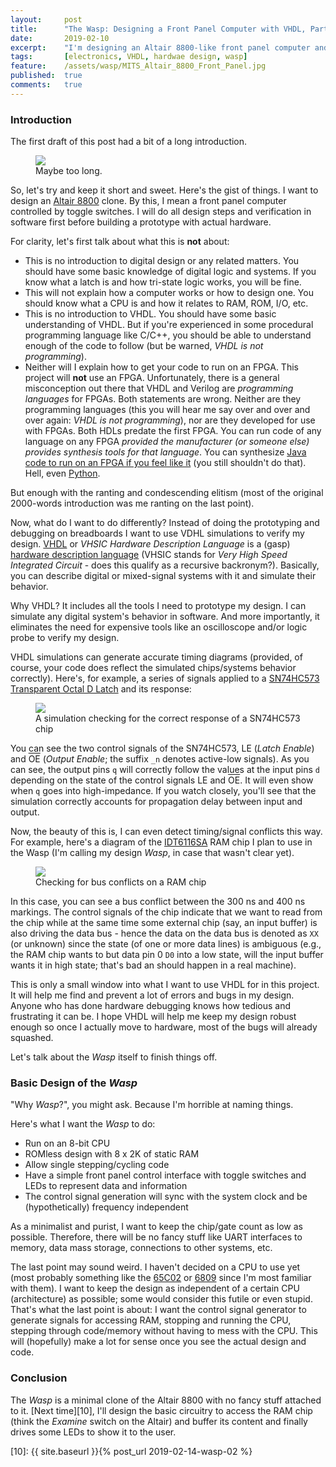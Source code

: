 ```yaml
---
layout:     post
title:      "The Wasp: Designing a Front Panel Computer with VHDL, Part 1"
date:       2019-02-10
excerpt:    "I'm designing an Altair 8800-like front panel computer and will use VHDL to verify its functionalities"
tags:       [electronics, VHDL, hardwae design, wasp]
feature:    /assets/wasp/MITS_Altair_8800_Front_Panel.jpg
published:  true
comments:   true
---
```

### Introduction
The first draft of this post had a bit of a long introduction.

<figure>
    <a href="{{ "/assets/wasp/tldr.png" | uri_escape | absolute_url }}">
        <img src="{{ "/assets/wasp/tldr.png" | uri_escape | absolute_url }}">
    </a>
    <figcaption>Maybe too long.</figcaption>
</figure>

So, let's try and keep it short and sweet. Here's the gist of things. I want to design an [Altair 8800][1] clone. By this, I mean a front panel computer controlled by toggle switches. I will do all design steps and verification in software first before building a prototype with actual hardware.

For clarity, let's first talk about what this is **not** about:

* This is no introduction to digital design or any related matters. You should have some basic knowledge of digital logic and systems. If you know what a latch is and how tri-state logic works, you will be fine.
* This will not explain how a computer works or how to design one. You should know what a CPU is and how it relates to RAM, ROM, I/O, etc.
* This is no introduction to VHDL. You should have some basic understanding of VHDL. But if you're experienced in some procedural programming language like C/C++, you should be able to understand enough of the code to follow (but be warned, *VHDL is not programming*).
* Neither will I explain how to get your code to run on an FPGA. This project will **not** use an FPGA. Unfortunately, there is a general misconception out there that VHDL and Verilog are *programming languages* for FPGAs. Both statements are wrong. Neither are they programming languages (this you will hear me say over and over and over again: _VHDL is not programming_), nor are they developed for use with FPGAs. Both HDLs predate the first FPGA. You can run code of any language on any FPGA *provided the manufacturer (or someone else) provides synthesis tools for that language*. You can synthesize [Java code to run on an FPGA if you feel like it][5] (you still shouldn't do that). Hell, even [Python][6].

But enough with the ranting and condescending elitism (most of the original 2000-words introduction was me ranting on the last point).

Now, what do I want to do differently? Instead of doing the prototyping and debugging on breadboards I want to use VDHL simulations to verify my design. [VHDL][2] or *VHSIC Hardware Description Language* is a (gasp) [hardware description language][3] (VHSIC stands for *Very High Speed Integrated Circuit* - does this qualify as a recursive backronym?). Basically, you can describe digital or mixed-signal systems with it and simulate their behavior.

Why VHDL? It includes all the tools I need to prototype my design. I can simulate any digital system's behavior in software. And more importantly, it eliminates the need for expensive tools like an oscilloscope and/or logic probe to verify my design.

VHDL simulations can generate accurate timing diagrams (provided, of course, your code does reflect the simulated chips/systems behavior correctly). Here's, for example, a series of signals applied to a [SN74HC573 Transparent Octal D Latch][4] and its response:

<figure>
    <a href="{{ "/assets/wasp/timingdiagramexample1.png" | uri_escape | absolute_url }}">
        <img src="{{ "/assets/wasp/timingdiagramexample1.png" | uri_escape | absolute_url }}">
    </a>
    <figcaption>A simulation checking for the correct response of a SN74HC573 chip</figcaption>
</figure>

You can see the two control signals of the SN74HC573, LE (*Latch Enable*) and <span style="text-decoration: overline">OE</span> (*Output Enable*; the suffix `_n` denotes active-low signals). As you can see, the output pins `q` will correctly follow the values at the input pins `d` depending on the state of the control signals LE and <span style="text-decoration: overline">OE</span>. It will even show when `q` goes into high-impedance. If you watch closely, you'll see that the simulation correctly accounts for propagation delay between input and output.

Now, the beauty of this is, I can even detect timing/signal conflicts this way. For example, here's a diagram of the [IDT6116SA][7] RAM chip I plan to use in the Wasp (I'm calling my design *Wasp*, in case that wasn't clear yet).

<figure>
    <a href="{{ "/assets/wasp/timingdiagramexample2.png" | uri_escape | absolute_url }}">
        <img src="{{ "/assets/wasp/timingdiagramexample2.png" | uri_escape | absolute_url }}">
    </a>
    <figcaption>Checking for bus conflicts on a RAM chip</figcaption>
</figure>

In this case, you can see a bus conflict between the 300 ns and 400 ns markings. The control signals of the chip indicate that we want to read from the chip while at the same time some external chip (say, an input buffer) is also driving the data bus - hence the data on the data bus is denoted as `XX` (or unknown) since the state (of one or more data lines) is ambiguous (e.g., the RAM chip wants to but data pin 0 `D0` into a low state, will the input buffer wants it in high state; that's bad an should happen in a real machine).

This is only a small window into what I want to use VHDL for in this project. It will help me find and prevent a lot of errors and bugs in my design. Anyone who has done hardware debugging knows how tedious and frustrating it can be. I hope VHDL will help me keep my design robust enough so once I actually move to hardware, most of the bugs will already squashed.

Let's talk about the *Wasp* itself to finish things off.

### Basic Design of the *Wasp*
"Why *Wasp*?", you might ask. Because I'm horrible at naming things.

Here's what I want the *Wasp* to do:

* Run on an 8-bit CPU
* ROMless design with 8 x 2K of static RAM
* Allow single stepping/cycling code
* Have a simple front panel control interface with toggle switches and LEDs to represent data and information
* The control signal generation will sync with the system clock and be (hypothetically) frequency independent

As a minimalist and purist, I want to keep the chip/gate count as low as possible. Therefore, there will be no fancy stuff like UART interfaces to memory, data mass storage, connections to other systems, etc.

The last point may sound weird. I haven't decided on a CPU to use yet (most probably something like the [65C02][8] or [6809][9] since I'm most familiar with them). I want to keep the design as independent of a certain CPU (architecture) as possible; some would consider this futile or even stupid. That's what the last point is about: I want the control signal generator to generate signals for accessing RAM, stopping and running the CPU, stepping through code/memory without having to mess with the CPU. This will (hopefully) make a lot for sense once you see the actual design and code.

### Conclusion
The *Wasp* is a minimal clone of the Altair 8800 with no fancy stuff attached to it. [Next time][10], I'll design the basic circuitry to access the RAM chip (think the *Examine* switch on the Altair) and buffer its content and finally drives some LEDs to show it to the user.

[1]: https://en.wikipedia.org/wiki/Altair_8800
[2]: https://en.wikipedia.org/wiki/VHDL
[3]: https://en.wikipedia.org/wiki/Hardware_description_language
[4]: http://www.ti.com/lit/ds/symlink/sn74ahc573.pdf
[5]: http://www.jhdl.org
[6]: http://www.myhdl.org
[7]: https://www.idt.com/document/dst/6116sala-data-sheet
[8]: https://en.wikipedia.org/wiki/MOS_Technology_6502
[9]: https://en.wikipedia.org/wiki/Motorola_6809
[10]: {{ site.baseurl }}{% post_url 2019-02-14-wasp-02 %}
